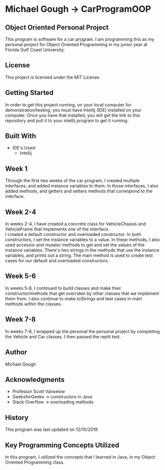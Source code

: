 # Michael Gough -> CarProgramOOP
## Object Oriented Personal Project
This program is software for a car program.
I am programming this as my personal project for Object Oriented Programming in my junior year at Florida Gulf Coast University.

## License 

This project is licensed under the MIT License.

## Getting Started

In order to get this project running, on your local computer for demonstration/testing, 
you must have Intellij (IDE) installed on your computer. 
Once you have that installed, you will get the link to this repository and pull it to your
intellij program to get it running.

## Built With

* IDE's Used:
    * Intellij

## Week 1  

Through the first two weeks of the car program, I created multiple interfaces, and added instance variables to them. 
In those interfaces, I also added methods, and getters and setters methods that correspond to the interface. 

## Week 2-4

In weeks 2-4, I have created a concrete class for VehicleChassis and VehicleFrame that implements one of the interface.  
I created a default constructor and overloaded constructor. In both constructors, I set the instance variables to a value. 
In these methods, I also used accessor and mutator methods to get and set the values of the instance variables. 
There's two strings in the methods that use the instance variables, and prints out a string. 
The main method is used to create test cases for our default and overloaded constructors. 

## Week 5-6

In weeks 5-6, I continued to build classes and make their constructor/methods that get overriden by 
other classes that we implement them from. I also continue to make toStrings and test cases in main methods within the classes. 

## Week 7-8

In weeks 7-8, I wrapped up the personal the personal project by completing the Vehicle and Car classes. I 
then passed the replit test. 

## Author

Michael Gough

## Acknowledgments

* Professor Scott Vanselow
* GeeksforGeeks -> constructors in Java 
* Stack Overflow -> overloading methods 

## History

This program was last updated on 12/10/2019

## Key Programming Concepts Utilized

In this program, I utilized the concepts that I learned in Java, in my Object Oriented Programming class.

